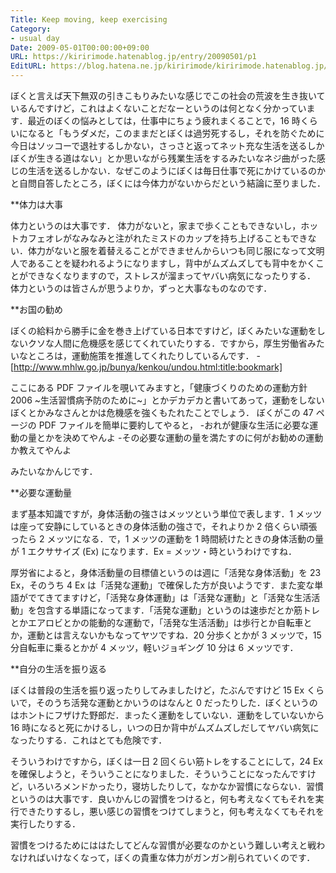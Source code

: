 ```yaml
---
Title: Keep moving, keep exercising
Category:
- usual day
Date: 2009-05-01T00:00:00+09:00
URL: https://kiririmode.hatenablog.jp/entry/20090501/p1
EditURL: https://blog.hatena.ne.jp/kiririmode/kiririmode.hatenablog.jp/atom/entry/8454420450078213168
---
```



ぼくと言えば天下無双の引きこもりみたいな感じでこの社会の荒波を生き抜いているんですけど，これはよくないことだなーというのは何となく分かっています．最近のぼくの悩みとしては，仕事中にちょう疲れまくることで，16 時くらいになると「もうダメだ，このままだとぼくは過労死するし，それを防ぐために今日はソッコーで退社するしかない，さっさと返ってネット充な生活を送るしかぼくが生きる道はない」とか思いながら残業生活をするみたいなネジ曲がった感じの生活を送るしかない．なぜこのようにぼくは毎日仕事で死にかけているのかと自問自答したところ，ぼくには今体力がないからだという結論に至りました．

**体力は大事

体力というのは大事です．
体力がないと，家まで歩くこともできないし，ホットカフェオレがなみなみと注がれたミスドのカップを持ち上げることもできない．体力がないと服を着替えることができませんからいつも同じ服になって文明人であることを疑われるようになりますし，背中がムズムズしても背中をかくことができなくなりますので，ストレスが溜まってヤバい病気になったりする．
体力というのは皆さんが思うよりか，ずっと大事なものなのです．

**お国の勧め

ぼくの給料から勝手に金を巻き上げている日本ですけど，ぼくみたいな運動をしないクソな人間に危機感を感じてくれていたりする．ですから，厚生労働省みたいなところは，運動施策を推進してくれたりしているんです．
-[http://www.mhlw.go.jp/bunya/kenkou/undou.html:title:bookmark]

ここにある PDF ファイルを覗いてみますと，「健康づくりのための運動方針 2006 ~生活習慣病予防のために~」とかデカデカと書いてあって，運動をしないぼくとかみなさんとかは危機感を強くもたれたことでしょう．
ぼくがこの 47 ページの PDF ファイルを簡単に要約してやると，
-おれが健康な生活に必要な運動の量とかを決めてやんよ
-その必要な運動の量を満たすのに何がお勧めの運動か教えてやんよ

みたいなかんじです．

**必要な運動量

まず基本知識ですが，身体活動の強さはメッツという単位で表します．1 メッツは座って安静にしているときの身体活動の強さで，それよりか 2 倍くらい頑張ったら 2 メッツになる．で，1 メッツの運動を 1 時間続けたときの身体活動の量が 1 エクササイズ (Ex) になります．Ex = メッツ・時というわけですね．

厚労省によると，身体活動量の目標値というのは週に「活発な身体活動」を 23 Ex，そのうち 4 Ex は「活発な運動」で確保した方が良いようです．また変な単語がでてきてますけど，「活発な身体運動」は「活発な運動」と「活発な生活活動」を包含する単語になってます．「活発な運動」というのは速歩だとか筋トレとかエアロビとかの能動的な運動で，「活発な生活活動」は歩行とか自転車とか，運動とは言えないかもなってヤツですね．20 分歩くとかが 3 メッツで，15 分自転車に乗るとかが 4 メッツ，軽いジョギング 10 分は 6 メッツです．

**自分の生活を振り返る

ぼくは普段の生活を振り返ったりしてみましたけど，たぶんですけど 15 Ex くらいで，そのうち活発な運動とかいうのはなんと 0 だったりした．ぼくというのはホントにフザけた野郎だ．まったく運動をしていない．運動をしていないから 16 時になると死にかけるし，いつの日か背中がムズムズしだしてヤバい病気になったりする．これはとても危険です．

そういうわけですから，ぼくは一日 2 回くらい筋トレをすることにして，24 Ex を確保しようと，そういうことになりました．そういうことになったんですけど，いろいろメンドかったり，寝坊したりして，なかなか習慣にならない．習慣というのは大事です．良いかんじの習慣をつけると，何も考えなくてもそれを実行できたりするし，悪い感じの習慣をつけてしまうと，何も考えなくてもそれを実行したりする．

習慣をつけるためにははたしてどんな習慣が必要なのかという難しい考えと戦わなければいけなくなって，ぼくの貴重な体力がガンガン削られていくのです．
